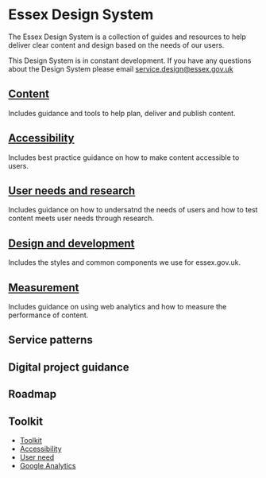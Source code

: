 # Essex Design System

The Essex Design System is a collection of guides and resources to help deliver clear content and design based on the needs of our users.

This Design System is in constant development. If you have any questions about the Design System please email [service.design@essex.gov.uk](mailto:service.design@essex.gov.uk)

## [Content](/content/overview)

Includes guidance and tools to help plan, deliver and publish content.

## [Accessibility](/docs/core/accessibility/overview.md)
Includes best practice guidance on how to make content accessible to users.

## [User needs and research](/docs/core/users/overview.md)
Includes guidance on how to undersatnd the needs of users and how to test content meets user needs through research.

## [Design and development](/docs/core/design/overview.md)
Includes the styles and common components we use for essex.gov.uk.

## [Measurement](/docs/core/measurement/overview.md)
Includes guidance on using web analytics and how to measure the performance of content. 

## Service patterns

## Digital project guidance

## Roadmap

## Toolkit

*   [Toolkit](toolkit/contents)
*   [Accessibility](toolkit/accessibility)
*   [User need](toolkit/user-need)
*   [Google Analytics](google-analytics)
